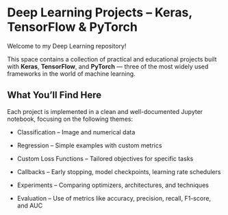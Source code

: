 # Deep Learning Projects – Keras, TensorFlow & PyTorch

Welcome to my Deep Learning repository!

This space contains a collection of practical and educational projects built with **Keras**, **TensorFlow**, and **PyTorch** — three of the most widely used frameworks in the world of machine learning.

## What You’ll Find Here
Each project is implemented in a clean and well-documented Jupyter notebook, focusing on the following themes:

* Classification – Image and numerical data

* Regression – Simple examples with custom metrics

* Custom Loss Functions – Tailored objectives for specific tasks

* Callbacks – Early stopping, model checkpoints, learning rate schedulers

* Experiments – Comparing optimizers, architectures, and techniques

* Evaluation – Use of metrics like accuracy, precision, recall, F1-score, and AUC
